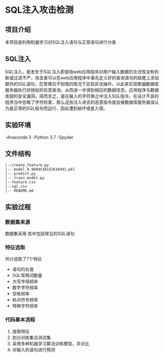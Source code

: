 # SQL注入攻击检测
## 项目介绍
本项目是利用机器学习对SQL注入语句与正常语句进行分类
## SQL注入
SQL注入，是发生于SQL注入即是指web应用程序对用户输入数据的合法性没有判断或过滤不严，攻击者可以在web应用程序中事先定义好的查询语句的结尾上添加额外的SQL语句，在管理员不知情的情况下实现非法操作，以此来实现欺骗数据库服务器执行非授权的任意查询，从而进一步得到相应的数据信息。应用程序与数据库层的安全漏洞。简而言之，是在输入的字符串之中注入SQL指令，在设计不良的程序当中忽略了字符检查，那么这些注入进去的恶意指令就会被数据库服务器误认为是正常的SQL指令而运行，因此遭到破坏或是入侵。

## 实验环境

-Anaconda 3
-Python 3.7
-Spyder

## 文件结构
  ```
  |--create_feature.py
  |-- model_0.9884538152610441.pkl
  |-- predict.py
  |-- train_model.py
  |--feature.csv
  |--sql.csv
  |-- README.md
  ```

## 实验过程

### 数据集来源
数据集采用
其中包括常见的SQL语句

### 特征选取
共计选取了7个特征
 - 语句的长度
 - SQL常用词数量
 - 大写字母频率
 - 数字字符频率
 - 空格频率
 - 标点符号频率
 - 特殊字符频率

### 代码基本流程
1. 提取特征
2. 划分训练集合测试集
3. 采用多种机器学习算法训练模型，并对比
4. 对输入的语句进行预测


